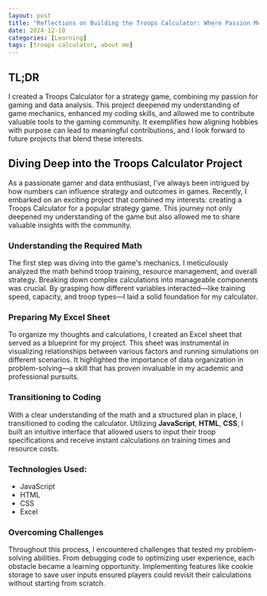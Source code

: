 ```yaml
---
layout: post
title: "Reflections on Building the Troops Calculator: Where Passion Meets Purpose"
date: 2024-12-10
categories: [Learning]
tags: [troops calculator, about me]
---
```



<div class="tldr-section">
  <h2>TL;DR</h2>
  <p>I created a Troops Calculator for a strategy game, combining my passion for gaming and data analysis. This project deepened my understanding of game mechanics, enhanced my coding skills, and allowed me to contribute valuable tools to the gaming community. It exemplifies how aligning hobbies with purpose can lead to meaningful contributions, and I look forward to future projects that blend these interests.</p>
</div>

## Diving Deep into the Troops Calculator Project

As a passionate gamer and data enthusiast, I’ve always been intrigued by how numbers can influence strategy and outcomes in games. Recently, I embarked on an exciting project that combined my interests: creating a Troops Calculator for a popular strategy game. This journey not only deepened my understanding of the game but also allowed me to share valuable insights with the community.

### Understanding the Required Math

The first step was diving into the game's mechanics. I meticulously analyzed the math behind troop training, resource management, and overall strategy. Breaking down complex calculations into manageable components was crucial. By grasping how different variables interacted—like training speed, capacity, and troop types—I laid a solid foundation for my calculator.

### Preparing My Excel Sheet

To organize my thoughts and calculations, I created an Excel sheet that served as a blueprint for my project. This sheet was instrumental in visualizing relationships between various factors and running simulations on different scenarios. It highlighted the importance of data organization in problem-solving—a skill that has proven invaluable in my academic and professional pursuits.

### Transitioning to Coding

With a clear understanding of the math and a structured plan in place, I transitioned to coding the calculator. Utilizing 
<span class="icon-tech"><i class="fab fa-js-square"></i></span> **JavaScript**, 
<span class="icon-tech"><i class="fab fa-html5"></i></span> **HTML**, 
<span class="icon-tech"><i class="fab fa-css3-alt"></i></span> **CSS**, 
I built an intuitive interface that allowed users to input their troop specifications and receive instant calculations on training times and resource costs.

### Technologies Used:
- <span class="icon-tech"><i class="fab fa-js-square"></i></span> JavaScript
- <span class="icon-tech"><i class="fab fa-html5"></i></span> HTML
- <span class="icon-tech"><i class="fab fa-css3-alt"></i></span> CSS
- <span class="icon-tech"><i class="fas fa-table"></i></span> Excel

### Overcoming Challenges

Throughout this process, I encountered challenges that tested my problem-solving abilities. From debugging code to optimizing user experience, each obstacle became a learning opportunity. Implementing features like cookie storage to save user inputs ensured players could revisit their calculations without starting from scratch.